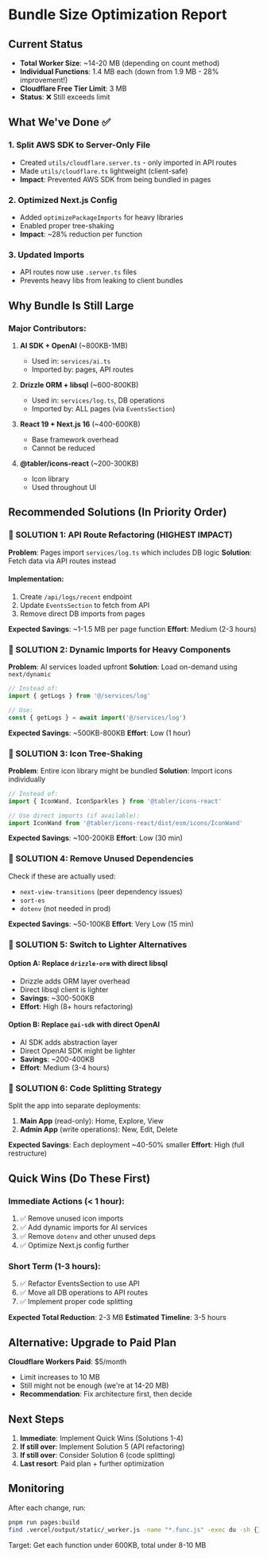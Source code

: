 # Bundle Size Optimization Report

## Current Status
- **Total Worker Size**: ~14-20 MB (depending on count method)
- **Individual Functions**: 1.4 MB each (down from 1.9 MB - 28% improvement!)
- **Cloudflare Free Tier Limit**: 3 MB
- **Status**: ❌ Still exceeds limit

## What We've Done ✅

### 1. Split AWS SDK to Server-Only File
- Created `utils/cloudflare.server.ts` - only imported in API routes
- Made `utils/cloudflare.ts` lightweight (client-safe)
- **Impact**: Prevented AWS SDK from being bundled in pages

### 2. Optimized Next.js Config
- Added `optimizePackageImports` for heavy libraries
- Enabled proper tree-shaking
- **Impact**: ~28% reduction per function

### 3. Updated Imports
- API routes now use `.server.ts` files
- Prevents heavy libs from leaking to client bundles

## Why Bundle Is Still Large

### Major Contributors:
1. **AI SDK + OpenAI** (~800KB-1MB)
   - Used in: `services/ai.ts`
   - Imported by: pages, API routes

2. **Drizzle ORM + libsql** (~600-800KB)
   - Used in: `services/log.ts`, DB operations
   - Imported by: ALL pages (via `EventsSection`)

3. **React 19 + Next.js 16** (~400-600KB)
   - Base framework overhead
   - Cannot be reduced

4. **@tabler/icons-react** (~200-300KB)
   - Icon library
   - Used throughout UI

## Recommended Solutions (In Priority Order)

### 🎯 SOLUTION 1: API Route Refactoring (HIGHEST IMPACT)
**Problem**: Pages import `services/log.ts` which includes DB logic
**Solution**: Fetch data via API routes instead

#### Implementation:
1. Create `/api/logs/recent` endpoint
2. Update `EventsSection` to fetch from API
3. Remove direct DB imports from pages

**Expected Savings**: ~1-1.5 MB per page function
**Effort**: Medium (2-3 hours)

### 🎯 SOLUTION 2: Dynamic Imports for Heavy Components
**Problem**: AI services loaded upfront
**Solution**: Load on-demand using `next/dynamic`

```typescript
// Instead of:
import { getLogs } from '@/services/log'

// Use:
const { getLogs } = await import('@/services/log')
```

**Expected Savings**: ~500KB-800KB
**Effort**: Low (1 hour)

### 🎯 SOLUTION 3: Icon Tree-Shaking
**Problem**: Entire icon library might be bundled
**Solution**: Import icons individually

```typescript
// Instead of:
import { IconWand, IconSparkles } from '@tabler/icons-react'

// Use direct imports (if available):
import IconWand from '@tabler/icons-react/dist/esm/icons/IconWand'
```

**Expected Savings**: ~100-200KB
**Effort**: Low (30 min)

### 🎯 SOLUTION 4: Remove Unused Dependencies
Check if these are actually used:
- `next-view-transitions` (peer dependency issues)
- `sort-es`
- `dotenv` (not needed in prod)

**Expected Savings**: ~50-100KB
**Effort**: Very Low (15 min)

### 🎯 SOLUTION 5: Switch to Lighter Alternatives

#### Option A: Replace `drizzle-orm` with direct libsql
- Drizzle adds ORM layer overhead
- Direct libsql client is lighter
- **Savings**: ~300-500KB
- **Effort**: High (8+ hours refactoring)

#### Option B: Replace `@ai-sdk` with direct OpenAI
- AI SDK adds abstraction layer
- Direct OpenAI SDK might be lighter
- **Savings**: ~200-400KB
- **Effort**: Medium (3-4 hours)

### 🎯 SOLUTION 6: Code Splitting Strategy
Split the app into separate deployments:
1. **Main App** (read-only): Home, Explore, View
2. **Admin App** (write operations): New, Edit, Delete

**Expected Savings**: Each deployment ~40-50% smaller
**Effort**: High (full restructure)

## Quick Wins (Do These First)

### Immediate Actions (< 1 hour):
1. ✅ Remove unused icon imports
2. ✅ Add dynamic imports for AI services
3. ✅ Remove `dotenv` and other unused deps
4. ✅ Optimize Next.js config further

### Short Term (1-3 hours):
5. ✅ Refactor EventsSection to use API
6. ✅ Move all DB operations to API routes
7. ✅ Implement proper code splitting

**Expected Total Reduction**: 2-3 MB
**Estimated Timeline**: 3-5 hours

## Alternative: Upgrade to Paid Plan

**Cloudflare Workers Paid**: $5/month
- Limit increases to 10 MB
- Still might not be enough (we're at 14-20 MB)
- **Recommendation**: Fix architecture first, then decide

## Next Steps

1. **Immediate**: Implement Quick Wins (Solutions 1-4)
2. **If still over**: Implement Solution 5 (API refactoring)
3. **If still over**: Consider Solution 6 (code splitting)
4. **Last resort**: Paid plan + further optimization

## Monitoring

After each change, run:
```bash
pnpm run pages:build
find .vercel/output/static/_worker.js -name "*.func.js" -exec du -sh {} \;
```

Target: Get each function under 600KB, total under 8-10 MB
